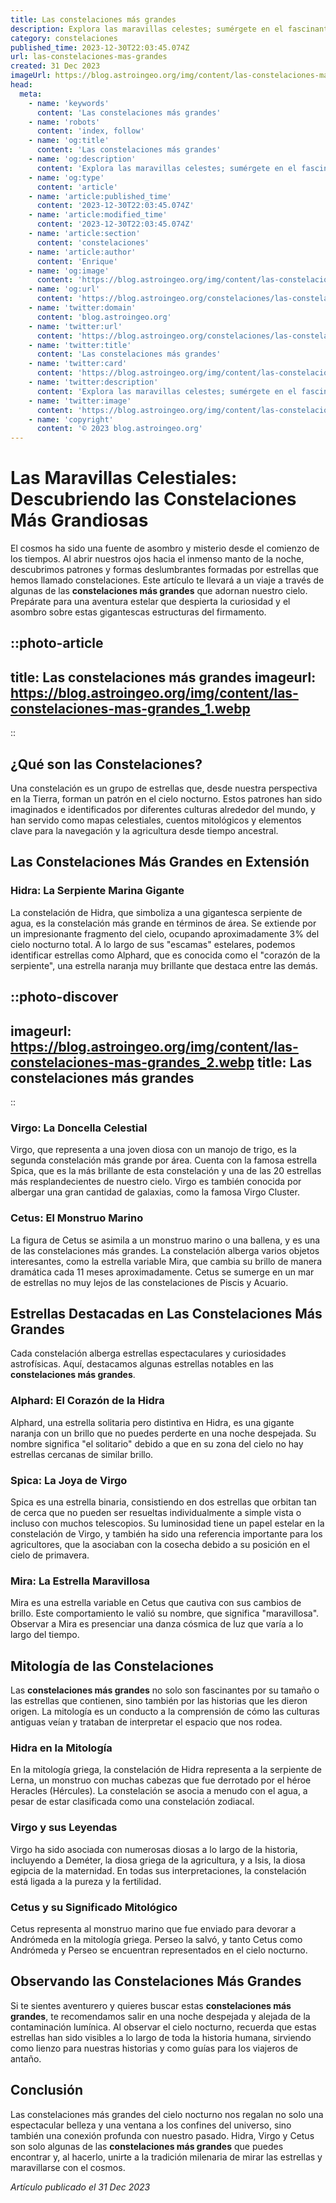 ```yaml
---
title: Las constelaciones más grandes
description: Explora las maravillas celestes; sumérgete en el fascinante mundo de las constelaciones más grandes y descubre sus mitos e historias estelares.
category: constelaciones
published_time: 2023-12-30T22:03:45.074Z
url: las-constelaciones-mas-grandes
created: 31 Dec 2023
imageUrl: https://blog.astroingeo.org/img/content/las-constelaciones-mas-grandes_1.webp
head:
  meta:
    - name: 'keywords'
      content: 'Las constelaciones más grandes'
    - name: 'robots'
      content: 'index, follow'
    - name: 'og:title'
      content: 'Las constelaciones más grandes'
    - name: 'og:description'
      content: 'Explora las maravillas celestes; sumérgete en el fascinante mundo de las constelaciones más grandes y descubre sus mitos e historias estelares.'
    - name: 'og:type'
      content: 'article'
    - name: 'article:published_time'
      content: '2023-12-30T22:03:45.074Z'
    - name: 'article:modified_time'
      content: '2023-12-30T22:03:45.074Z'
    - name: 'article:section'
      content: 'constelaciones'
    - name: 'article:author'
      content: 'Enrique'
    - name: 'og:image'
      content: 'https://blog.astroingeo.org/img/content/las-constelaciones-mas-grandes_1.webp'
    - name: 'og:url'
      content: 'https://blog.astroingeo.org/constelaciones/las-constelaciones-mas-grandes'
    - name: 'twitter:domain'
      content: 'blog.astroingeo.org'
    - name: 'twitter:url'
      content: 'https://blog.astroingeo.org/constelaciones/las-constelaciones-mas-grandes'
    - name: 'twitter:title'
      content: 'Las constelaciones más grandes'
    - name: 'twitter:card'
      content: 'https://blog.astroingeo.org/img/content/las-constelaciones-mas-grandes_1.webp'
    - name: 'twitter:description'
      content: 'Explora las maravillas celestes; sumérgete en el fascinante mundo de las constelaciones más grandes y descubre sus mitos e historias estelares.'
    - name: 'twitter:image'
      content: 'https://blog.astroingeo.org/img/content/las-constelaciones-mas-grandes_1.webp'
    - name: 'copyright'
      content: '© 2023 blog.astroingeo.org'
---
```

# Las Maravillas Celestiales: Descubriendo las Constelaciones Más Grandiosas

El cosmos ha sido una fuente de asombro y misterio desde el comienzo de los tiempos. Al abrir nuestros ojos hacia el inmenso manto de la noche, descubrimos patrones y formas deslumbrantes formadas por estrellas que hemos llamado constelaciones. Este artículo te llevará a un viaje a través de algunas de las **constelaciones más grandes** que adornan nuestro cielo. Prepárate para una aventura estelar que despierta la curiosidad y el asombro sobre estas gigantescas estructuras del firmamento.

::photo-article
---
title: Las constelaciones más grandes
imageurl: https://blog.astroingeo.org/img/content/las-constelaciones-mas-grandes_1.webp
---
::

## ¿Qué son las Constelaciones?

Una constelación es un grupo de estrellas que, desde nuestra perspectiva en la Tierra, forman un patrón en el cielo nocturno. Estos patrones han sido imaginados e identificados por diferentes culturas alrededor del mundo, y han servido como mapas celestiales, cuentos mitológicos y elementos clave para la navegación y la agricultura desde tiempo ancestral.

## Las Constelaciones Más Grandes en Extensión

### Hidra: La Serpiente Marina Gigante

La constelación de Hidra, que simboliza a una gigantesca serpiente de agua, es la constelación más grande en términos de área. Se extiende por un impresionante fragmento del cielo, ocupando aproximadamente 3% del cielo nocturno total. A lo largo de sus "escamas" estelares, podemos identificar estrellas como Alphard, que es conocida como el "corazón de la serpiente", una estrella naranja muy brillante que destaca entre las demás.


::photo-discover
---
imageurl: https://blog.astroingeo.org/img/content/las-constelaciones-mas-grandes_2.webp
title: Las constelaciones más grandes
---
::

### Virgo: La Doncella Celestial

Virgo, que representa a una joven diosa con un manojo de trigo, es la segunda constelación más grande por área. Cuenta con la famosa estrella Spica, que es la más brillante de esta constelación y una de las 20 estrellas más resplandecientes de nuestro cielo. Virgo es también conocida por albergar una gran cantidad de galaxias, como la famosa Virgo Cluster. 

### Cetus: El Monstruo Marino

La figura de Cetus se asimila a un monstruo marino o una ballena, y es una de las constelaciones más grandes. La constelación alberga varios objetos interesantes, como la estrella variable Mira, que cambia su brillo de manera dramática cada 11 meses aproximadamente. Cetus se sumerge en un mar de estrellas no muy lejos de las constelaciones de Piscis y Acuario.

## Estrellas Destacadas en Las Constelaciones Más Grandes

Cada constelación alberga estrellas espectaculares y curiosidades astrofísicas. Aquí, destacamos algunas estrellas notables en las **constelaciones más grandes**. 

### Alphard: El Corazón de la Hidra

Alphard, una estrella solitaria pero distintiva en Hidra, es una gigante naranja con un brillo que no puedes perderte en una noche despejada. Su nombre significa "el solitario" debido a que en su zona del cielo no hay estrellas cercanas de similar brillo.

### Spica: La Joya de Virgo

Spica es una estrella binaria, consistiendo en dos estrellas que orbitan tan de cerca que no pueden ser resueltas individualmente a simple vista o incluso con muchos telescopios. Su luminosidad tiene un papel estelar en la constelación de Virgo, y también ha sido una referencia importante para los agricultores, que la asociaban con la cosecha debido a su posición en el cielo de primavera.

### Mira: La Estrella Maravillosa

Mira es una estrella variable en Cetus que cautiva con sus cambios de brillo. Este comportamiento le valió su nombre, que significa "maravillosa". Observar a Mira es presenciar una danza cósmica de luz que varía a lo largo del tiempo.

## Mitología de las Constelaciones

Las **constelaciones más grandes** no solo son fascinantes por su tamaño o las estrellas que contienen, sino también por las historias que les dieron origen. La mitología es un conducto a la comprensión de cómo las culturas antiguas veían y trataban de interpretar el espacio que nos rodea.

### Hidra en la Mitología

En la mitología griega, la constelación de Hidra representa a la serpiente de Lerna, un monstruo con muchas cabezas que fue derrotado por el héroe Heracles (Hércules). La constelación se asocia a menudo con el agua, a pesar de estar clasificada como una constelación zodiacal.

### Virgo y sus Leyendas

Virgo ha sido asociada con numerosas diosas a lo largo de la historia, incluyendo a Deméter, la diosa griega de la agricultura, y a Isis, la diosa egipcia de la maternidad. En todas sus interpretaciones, la constelación está ligada a la pureza y la fertilidad.

### Cetus y su Significado Mitológico

Cetus representa al monstruo marino que fue enviado para devorar a Andrómeda en la mitología griega. Perseo la salvó, y tanto Cetus como Andrómeda y Perseo se encuentran representados en el cielo nocturno.

## Observando las Constelaciones Más Grandes

Si te sientes aventurero y quieres buscar estas **constelaciones más grandes**, te recomendamos salir en una noche despejada y alejada de la contaminación lumínica. Al observar el cielo nocturno, recuerda que estas estrellas han sido visibles a lo largo de toda la historia humana, sirviendo como lienzo para nuestras historias y como guías para los viajeros de antaño.

## Conclusión

Las constelaciones más grandes del cielo nocturno nos regalan no solo una espectacular belleza y una ventana a los confines del universo, sino también una conexión profunda con nuestro pasado. Hidra, Virgo y Cetus son solo algunas de las **constelaciones más grandes** que puedes encontrar y, al hacerlo, unirte a la tradición milenaria de mirar las estrellas y maravillarse con el cosmos.

_Artículo publicado el 31 Dec 2023_